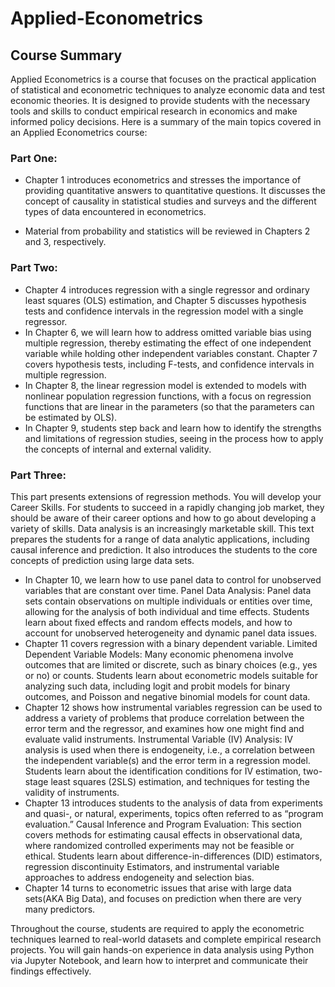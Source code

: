 # Applied-Econometrics
## Course Summary
Applied Econometrics is a course that focuses on the practical application of statistical and econometric techniques to analyze economic data and test economic theories. It is designed to provide students with the necessary tools and skills to conduct empirical research in economics and make informed policy decisions. Here is a summary of the main topics covered in an Applied Econometrics course:

### Part One:
* Chapter 1 introduces econometrics and stresses the importance of providing quantitative answers to quantitative questions. It discusses the concept of causality in statistical studies and surveys and the different types of data encountered in econometrics.

* Material from probability and statistics will be reviewed in Chapters 2 and 3, respectively.

### Part Two: 
* Chapter 4 introduces regression with a single regressor and ordinary least squares (OLS) estimation, and Chapter 5 discusses hypothesis tests and confidence intervals in the regression model with a single regressor.
* In Chapter 6, we will learn how to address omitted variable bias using multiple regression, thereby estimating the effect of one independent variable while holding other independent variables constant. Chapter 7 covers hypothesis tests, including F-tests, and confidence intervals in multiple regression.
* In Chapter 8, the linear regression model is extended to models with nonlinear population regression functions, with a focus on regression functions that are linear in the parameters (so that the parameters can be estimated by OLS).
* In Chapter 9, students step back and learn how to identify the strengths and limitations of regression studies, seeing in the process how to apply the concepts of internal and external validity.
### Part Three:
This part presents extensions of regression methods. You will develop your Career Skills. For students to succeed in a rapidly changing job market, they should be aware of their career options and how to go about developing a variety of skills. Data analysis is an increasingly marketable skill. This text prepares the students for a range of data analytic applications, including causal inference and prediction. It also introduces the students to the core concepts of prediction using large data sets.

* In Chapter 10, we learn how to use panel data to control for unobserved variables that are constant over time.
Panel Data Analysis: Panel data sets contain observations on multiple individuals or entities over time, allowing for the analysis of both individual and time effects. Students learn about fixed effects and random effects models, and how to account for unobserved heterogeneity and dynamic panel data issues.
* Chapter 11 covers regression with a binary dependent variable.
Limited Dependent Variable Models: Many economic phenomena involve outcomes that are limited or discrete, such as binary choices (e.g., yes or no) or counts. Students learn about econometric models suitable for analyzing such data, including logit and probit models for binary outcomes, and Poisson and negative binomial models for count data.
* Chapter 12 shows how instrumental variables regression can be used to address a variety of problems that produce correlation between the error term and the regressor, and examines how one might find and evaluate valid instruments.
Instrumental Variable (IV) Analysis: IV analysis is used when there is endogeneity, i.e., a correlation between the independent variable(s) and the error term in a regression model. Students learn about the identification conditions for IV estimation, two-stage least squares (2SLS) estimation, and techniques for testing the validity of instruments.
* Chapter 13 introduces students to the analysis of data from experiments and quasi-, or natural, experiments, topics often referred to as “program evaluation.”
Causal Inference and Program Evaluation: This section covers methods for estimating causal effects in observational data, where randomized controlled experiments may not be feasible or ethical. Students learn about difference-in-differences (DID) estimators, regression discontinuity Estimators, and instrumental variable approaches to address endogeneity and selection bias.
* Chapter 14 turns to econometric issues that arise with large data sets(AKA Big Data), and focuses on prediction when there are very many predictors.

Throughout the course, students are required to apply the econometric techniques learned to real-world datasets and complete empirical research projects. You will gain hands-on experience in data analysis using Python via Jupyter Notebook, and learn how to interpret and communicate their findings effectively.
